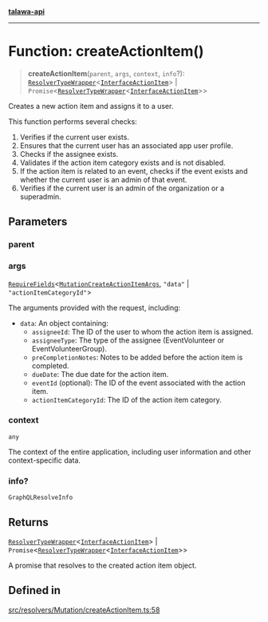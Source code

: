 [**talawa-api**](../../../../README.md)

***

# Function: createActionItem()

> **createActionItem**(`parent`, `args`, `context`, `info`?): [`ResolverTypeWrapper`](../../../../types/generatedGraphQLTypes/type-aliases/ResolverTypeWrapper.md)\<[`InterfaceActionItem`](../../../../models/ActionItem/interfaces/InterfaceActionItem.md)\> \| `Promise`\<[`ResolverTypeWrapper`](../../../../types/generatedGraphQLTypes/type-aliases/ResolverTypeWrapper.md)\<[`InterfaceActionItem`](../../../../models/ActionItem/interfaces/InterfaceActionItem.md)\>\>

Creates a new action item and assigns it to a user.

This function performs several checks:

1. Verifies if the current user exists.
2. Ensures that the current user has an associated app user profile.
3. Checks if the assignee exists.
4. Validates if the action item category exists and is not disabled.
5. If the action item is related to an event, checks if the event exists and whether the current user is an admin of that event.
6. Verifies if the current user is an admin of the organization or a superadmin.

## Parameters

### parent

### args

[`RequireFields`](../../../../types/generatedGraphQLTypes/type-aliases/RequireFields.md)\<[`MutationCreateActionItemArgs`](../../../../types/generatedGraphQLTypes/type-aliases/MutationCreateActionItemArgs.md), `"data"` \| `"actionItemCategoryId"`\>

The arguments provided with the request, including:
  - `data`: An object containing:
    - `assigneeId`: The ID of the user to whom the action item is assigned.
    - `assigneeType`: The type of the assignee (EventVolunteer or EventVolunteerGroup).
    - `preCompletionNotes`: Notes to be added before the action item is completed.
    - `dueDate`: The due date for the action item.
    - `eventId` (optional): The ID of the event associated with the action item.
    - `actionItemCategoryId`: The ID of the action item category.

### context

`any`

The context of the entire application, including user information and other context-specific data.

### info?

`GraphQLResolveInfo`

## Returns

[`ResolverTypeWrapper`](../../../../types/generatedGraphQLTypes/type-aliases/ResolverTypeWrapper.md)\<[`InterfaceActionItem`](../../../../models/ActionItem/interfaces/InterfaceActionItem.md)\> \| `Promise`\<[`ResolverTypeWrapper`](../../../../types/generatedGraphQLTypes/type-aliases/ResolverTypeWrapper.md)\<[`InterfaceActionItem`](../../../../models/ActionItem/interfaces/InterfaceActionItem.md)\>\>

A promise that resolves to the created action item object.

## Defined in

[src/resolvers/Mutation/createActionItem.ts:58](https://github.com/Suyash878/talawa-api/blob/095e6964ce2a06c1c30d1acf81b6162203f1db91/src/resolvers/Mutation/createActionItem.ts#L58)
